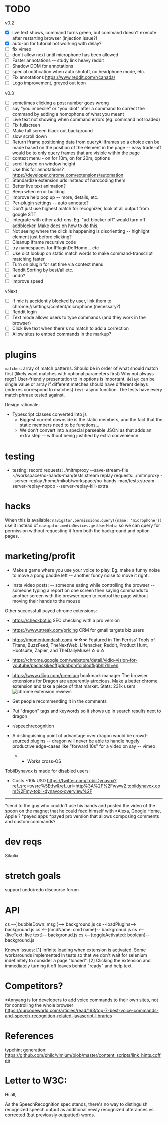 TODO
===
v0.2
- [x] live text shows, command turns green, but command doesn't execute after restarting browser (injection issue?)
- [x] auto-on for tutorial not working with delay?
- [ ] fix vimeo
- [ ] don't allow next until microphone has been allowed
- [ ] Faster annotations -- study link heavy reddit
- [ ] Shadow DOM for annotations
- [ ] special notification when auto shutoff, no headphone mode, etc.
- [ ] Fix annotations https://www.reddit.com/r/canada/
- [ ] Logo improvement, greyed out icon

v0.3
- [ ] sometimes clicking a post number goes wrong
- [ ] say "you imbecile" or "you idiot" after a command to correct the command by adding a homophone of what you meant
- [ ] Live text not showing when command errors (eg. command not loaded)
- [ ] Fix fullscreen
- [ ] Make full screen black out background
- [ ] slow scroll down
- [ ] Return iframe positioning data from queryAllIframes so a choice can be made based on the position of the element in the page -- easy trade-off would be to only query frames that are visible within the page
- [ ] context menu - on for 10m, on for 20m, options
- [ ] scroll based on window height
- [ ] Use this for annotations? https://developer.chrome.com/extensions/automation
- [ ] Standardize extension urls instead of hardcoding them
- [ ] Better live text animation?
- [ ] Beep when error building
- [ ] Improve help pop up -- more, details, etc.
- [ ] Per-plugin settings -- auto annotate?
- [ ] Don't just use highest match for recognizer, look at all output from google STT
- [ ] Integrate with other add-ons. Eg. "ad-blocker off" would turn off addblocker. Make docs on how to do this.
- [ ] Not seeing where the click is happening is disorienting -- highlight element just before clicking?
- [ ] Cleanup iframe recursive code
- [ ] try namespaces for IPluginDefHomo... etc
- [ ] Use dict lookup on static match words to make command-transcript matching faster
- [ ] Turn on plugin for set time via context menu
- [ ] Reddit Sorting by best/all etc.
- [ ] undo?
- [ ] Improve speed

vNext
- [ ] If mic is accidently blocked by user, link them to chrome://settings/content/microphone (necessary?)
- [ ] Reddit login
- [ ] Text mode allows users to type commands (and they work in the browser)
- [ ] Click live text when there's no match to add a correction
- [ ] Allow sites to embed commands in the markup?

plugins
===
`matches`: array of match patterns.
	Should be in order of what should match first (likely want matches with optional parameters first)
 Why not always regx? User-friendly presentation to in options is important.
`delay`: can be single value or array if different matches should have different delays (indexes correspond to matches)
`test`: async function. The tests have every match phrase tested against.

Design rationale:
* Typescript classes converted into js
    * Biggest current downside is the static members, and the fact
    that the static members need to be functions...
    * We don't convert into a special parseable JSON as that adds an extra step -- without being justified by extra convenience.

testing
===
* testing:
    record requests: ./mitmproxy --save-stream-file ~/workspace/no-hands-man/tests.stream
    replay requests: ./mitmproxy --server-replay /home/mikob/workspace/no-hands-man/tests.stream --server-replay-nopop --server-replay-kill-extra

hacks
===
When this is available: `navigator.permissions.query({name: 'microphone'})` use it instead of
`navigator.mediaDevices.getUserMedia` so we can query for permission without requesting it
from both the background and option pages.

marketing/profit
===
* Make a game where you use your voice to play. Eg. make a funny noise to move a pong paddle left -- another funny noise to move it right.

* Insta video posts:
  -- someone eating while controlling the browser
  -- someone typing a report on one screen then saying commands to another screen with the browser open to control the page without moving their hands to the mouse

Other successfull payed chrome extensions:
  * https://checkbot.io
    SEO checking with a pro version

  * https://www.streak.com/pricing
  CRM for gmail targets biz users

  * https://momentumdash.com/
☆☆☆ Featured in Tim Ferriss’ Tools of Titans, BuzzFeed, TheNextWeb, Lifehacker, Reddit, Product Hunt, Hootsuite, Zapier, and TheDailyMuse! ☆☆☆

  * https://chrome.google.com/webstore/detail/vidiq-vision-for-youtube/pachckjkecffpdphbpmfolblodfkgbhl?hl=en

  * https://www.diigo.com/premium
  bookmark manager
The browser extensions for Dragon are apparently atrocious. Make a better chrome extension and take a piece of that market.
Stats: 231k users
![chrome extension reviews](./res/dragon-chrome-ext-reviews.png)

  * Get people recommending it in the comments
  * Put "dragon" tags and keywords so it shows up in search results next to dragon
  * r/speechrecognition
  * A distinguishing point of advantage over dragon would be crowd-sourced plugins -- dragon will never be able to handle hugely productive edge-cases like "forward 10s" for a video on say -- vimeo
    * + Works cross-OS

TobiiDynavox is made for disabled users:
  * Costs ~10k USD
  https://twitter.com/TobiiDynavox?ref_src=twsrc%5Etfw&ref_url=http%3A%2F%2Fwww2.tobiidynavox.com%2Fmy-tobii-dynavox-overview%2F

---
*send to the guy who couldn't use his hands and posted the video of the spoon on the magnet that he could feed himself with
*Alexa, Google Home, Apple ?
*payed apps
*payed pro version that allows composing comments and custom commands?

dev reqs
===
Sikulix

stretch goals
===
support undo/redo
discourse forum

API
===
cs --{ bubbleDown: msg }-->  background.js
cs --loadPlugins--> background.js
cs <--{cmdName: cmd name}-- backgronud.js
cs <--{liveText: live text}-- backgronud.js
cs <--{toggleActivated: boolean}-- background.js


Known Issues:
[1] Infinite loading when extension is activated. Some workarounds implemented in tests so that
    we don't wait for selenium indefinitely to consider a page "loaded".
[2] Clicking the extension and immediately turning it off leaves behind "ready" and help text


Competitors?
===
*Annyang is for developers to add voice commands to their own sites, not for controlling the whole browser
https://ourcodeworld.com/articles/read/163/top-7-best-voice-commands-and-speech-recognition-related-javascript-libraries

References
===
typehint generation:
https://github.com/philc/vimium/blob/master/content_scripts/link_hints.coffee

Letter to W3C:
===
Hi all,

As the SpeechRecognition spec stands, there's no way to distinguish recognized speech output as additional newly recognized utterances vs. corrected (but previously outputted) words.



